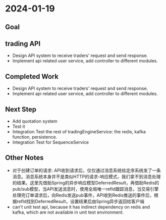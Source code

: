 # 2024-01-19
## Goal
## trading API
- Design API system to receive traders' request and send response.
- Implement api related user service, add controller to different modules.

## Completed Work
- Design API system to receive traders' request and send response.
- Implement api related user service, add controller to different modules.

## Next Step
- Add quotation system
- Test it
- Integration Test the rest of tradingEngineService: the redis, kafka function, persistence.
- Integration Test for SequenceService
## Other Notes
- 对于创建订单的请求: API收到请求后，仅仅通过消息系统给定序系统发了一条消息。消息系统本身并不是类似HTTP的请求-响应模式，我们拿不到消息处理的结果。这里先借助Spring的异步响应模型DeferredResult，再借助Redis的pub/sub模型，当API发送消息时，使用全局唯一refId跟踪消息，当交易引擎处理完订单请求后，向Redis发送pub事件，API收到Redis推送的事件后，根据refId找到DeferredResult，设置结果后由Spring异步返回给客户端
- can't unit test api, because it has indirect dependency on redis and kafka, which are not available in unit test environment.